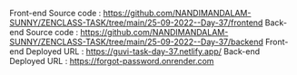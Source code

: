 Front-end Source code : https://github.com/NANDIMANDALAM-SUNNY/ZENCLASS-TASK/tree/main/25-09-2022--Day-37/frontend
Back-end Source code : https://github.com/NANDIMANDALAM-SUNNY/ZENCLASS-TASK/tree/main/25-09-2022--Day-37/backend
Front-end Deployed URL : https://guvi-task-day-37.netlify.app/
Back-end Deployed URL : https://forgot-password.onrender.com
